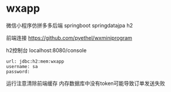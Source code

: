 # wxapp
微信小程序仿拼多多后端
springboot springdatajpa h2

前端连接 https://github.com/pyethel/wxminiprogram

h2控制台 localhost:8080/console

    url: jdbc:h2:mem:wxapp
    username: sa
    password:
    
运行注意清除前端缓存
内存数据库中没有token可能导致订单发送失败